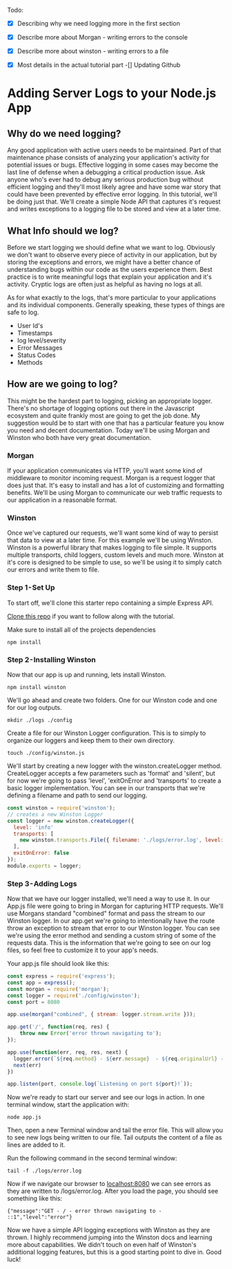 Todo: 
-[x] Describing why we need logging more in the first section
-[x] Describe more about Morgan - writing errors to the console
-[x] Describe more about winston - writing errors to a file 
-[x] Most details in the actual tutorial part 
-[] Updating Github


# Adding Server Logs to your Node.js App

## Why do we need logging?

Any good application with active users needs to be maintained. Part of that maintenance phase consists of analyzing your application's activity for potential issues or bugs. Effective logging in some cases may become the last line of defense when a debugging a critical production issue. Ask anyone who's ever had to debug any serious production bug without efficient logging and they'll most likely agree and have some war story that could have been prevented by effective error logging. In this tutorial, we'll be doing just that. We'll create a simple Node API that captures it's request and writes exceptions to a logging file to be stored and view at a later time. 


## What Info should we log?

Before we start logging we should define what we want to log. Obviously we don't want to observe every piece of activity in our application, but by storing the exceptions and errors, we might have a better chance of understanding bugs within our code as the users experience them. Best practice is to write meaningful logs that explain your application and it's activity. Cryptic logs are often just as helpful as having no logs at all.

As for what exactly to the logs, that's more particular to your applications and its individual components. Generally speaking, these types of things are safe to log.

- User Id's
- Timestamps
- log level/severity
- Error Messages 
- Status Codes 
- Methods


## How are we going to log?

This might be the hardest part to logging, picking an appropriate logger. There's no shortage of logging options out there in the Javascript ecosystem and quite frankly most are going to get the job done. My suggestion would be to start with one that has a particular feature you know you need and decent documentation. Today we'll be using Morgan and Winston who both have very great documentation.    

### Morgan 
If your application communicates via HTTP, you'll want some kind of middleware to monitor incoming request. Morgan is a request logger that does just that. It's easy to install and has a lot of customizing and formatting benefits. We'll be using Morgan to communicate our web traffic requests to our application in a reasonable format.

### Winston
Once we've captured our requests, we'll want some kind of way to persist that data to view at a later time. For this example we'll be using Winston. Winston is a powerful library that makes logging to file simple. It supports multiple transports, child loggers, custom levels and much more. Winston at it's core is designed to be simple to use, so we'll be using it to simply catch our errors and write them to file. 



### Step 1 - Set Up

To start off, we'll clone this starter repo containing a simple Express API.

[Clone this repo](https://github.com/lukepate/logger-) if you want to follow along with the tutorial.

Make sure to install all of the projects dependencies

```shell
npm install 
```



### Step 2 - Installing Winston

Now that our app is up and running, lets install Winston. 

```shell
npm install winston
```

We'll go ahead and create two folders. One for our Winston code and one for our log outputs.

```shell
mkdir ./logs ./config 
```

Create a file for our Winston Logger configuration. This is to simply to organize our loggers and keep them to their own directory. 

```shell
touch ./config/winston.js
```

We'll start by creating a new logger with the winston.createLogger method. CreateLogger accepts a few parameters such as 'format' and 'silent', but for now we're going to pass 'level', 'exitOnError and 'transports' to create a basic logger implementation. You can see in our transports that we're defining a filename and path to send our logging. 

```javascript
const winston = require('winston');
// creates a new Winston Logger
const logger = new winston.createLogger({
  level: 'info' 
  transports: [
    new winston.transports.File({ filename: './logs/error.log', level: 'error' }),
  ],
  exitOnError: false
});
module.exports = logger;
```


### Step 3 - Adding Logs

Now that we have our logger installed, we'll need a way to use it. In our App.js file were going to bring in Morgan
for capturing HTTP requests. We'll use Morgans standard "combined" format and pass the stream to our Winston logger. 
In our app.get we're going to intentionally have the route throw an exception to stream that error to our Winston logger. You can see we're using the error method and sending a custom string of some of the requests data. This is the information that we're going to see on our log files, so feel free to customize it to your app's needs.   


Your app.js file should look like this:
```javascript
const express = require('express');
const app = express();
const morgan = require('morgan');
const logger = require('./config/winston');
const port = 8080

app.use(morgan("combined", { stream: logger.stream.write }));

app.get('/', function(req, res) {
    throw new Error('error thrown navigating to');
});

app.use(function(err, req, res, next) {
  logger.error(`${req.method} - ${err.message}  - ${req.originalUrl} - ${req.ip}`);
  next(err)
})  

app.listen(port, console.log(`Listening on port ${port}!`));
```

Now we're ready to start our server and see our logs in action. In one terminal window, start the application with:

```shell
node app.js 
```

Then, open a new Terminal window and tail the error file. This will allow you to see new logs being written to our file. Tail outputs the content of a file as lines are added to it.

Run the following command in the second terminal window:

```shell
tail -f ./logs/error.log
```

Now if we navigate our browser to [localhost:8080](http://localhost:8080) we can see errors as they are written to /logs/error.log. After you load the page, you should see something like this:

```
{"message":"GET - / - error thrown navigating to - ::1","level":"error"}
```

Now we have a simple API logging exceptions with Winston as they are thrown. I highly recommend jumping into the Winston docs and learning more about capabilities. We didn't touch on even half of Winston's additional logging features, but this is a good starting point to dive in. Good luck!  